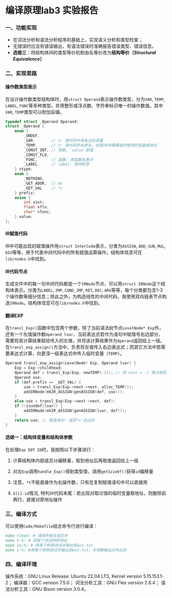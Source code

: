 # 编译原理lab3 实验报告

### 一、功能实现

- 在词法分析和语法分析程序的基础上，实现语义分析和类型检查；
- 无错误时应没有错误输出，有语法错误时准确报告错误类型、错误信息。
- **选做三**：将结构体间的类型等价机制由名等价改为**结构等价（*Structural Equivalence*）**

### 二、实现思路

#### 操作数类型表示

在设计操作数类型结构体时，用`struct Operand`表示操作数类型，分为`VAR`, `TEMP`, `LABEL`, `FUNC`等多种类型，并用整形或浮点数、字符串标识唯一的操作数值。其中`VAR`, `TEMP`类型可以附加前缀。

```c
typedef struct _Operand Operand;
struct _Operand {
    enum {
        _UNDEF,
        _VAR,       // v: 源代码中命名过的变量
        _TEMP,      // t: 源代码中未命名，但是IR中需要临时使用的变量或地址
        _CONST_INT, // 常数，`value`即值
        _CONST_FLO,
        _FUNC,      // 函数: 用函数名表示
        _LABEL      // label: 跳转标签
    } vtype;
    enum {
        _NOTHING,
        _GET_ADDR,  // &v
        _GET_VAL    // *v
    } prefix;
    union {
        int vint;
        float vflo;
        char* vfunc;
    } value;
};
```

#### 	IR赋值代码

IR中可能出现的赋值操作用`struct InterCode`表示，分类为`ASSIGN`, `ADD`, `SUB`, `MUL`, `DIV`等等，用于代表中间代码中的所有赋值运算操作。结构体信息可在`lib/nodes.h`中找到。

#### IR代码节点

生成文件中的每一句中间代码都是一个`IRNode`节点，可以用`struct IRNode`这个结构体表示。分类为`LABEL`, `JMP`, `COND_JMP`, `RET`, `DEC`, `ARG`等等，每个分类都包含1-3个操作数等细分信息；除此之外，为构造线性的中间代码，我使用双向链表节点构造`IRNode`。结构体信息可在`lib/nodes.h`中找到。

#### 翻译EXP

在`transl_Exp()`函数中包含两个参数，除了当前语法树节点`LevelNode* Exp`外，还有一个左值操作数`Operand lvar`，当前表达式若作为语句中赋值号右边部分，需要将其计算结果赋给传入的左值，并将该计算结果作为`Operand`返回给上一级。在`transl_exp_assign()`方法中，负责将左值传入右边表达式；而其它方法中若需要表达式计算，向更深一级表达式中传入临时变量（`TEMP`）。

```c
Operand transl_exp_assign(LevelNode* Exp, Operand lvar) {
    Exp = Exp->childhead;
    Operand def = transl_Exp(Exp, newTEMP(-1)); // 用`vint = -1`表示担任左值
    Operand use;
    if (def.prefix == _GET_VAL) {
        use = transl_Exp(Exp->next->next, alloc_TEMP());
        addIRNode(mkIR_ASSIGN(genASSIGN(def, use)));
    }
    else use = transl_Exp(Exp->next->next, def);
    if (!isundef(lvar)) {
        addIRNode(mkIR_ASSIGN(genASSIGN(lvar, def)));
    }
    return use; // 赋值语句: 返回"="右边的
}
```

#### 选做一：结构体变量和结构体参数

在处理`Exp DOT ID`时，我按照以下步骤进行：

1. 计算结构体内部成员`ID`偏移量，取到地址后再取值返回给上一级
2. 对左`Exp`调用`handle_Exp()`得到类型值，调用`getSzieOf()`获得`id`偏移量
3. 注意，`*t`不能直接作为右操作数，只有在复制赋值语句中可以直接用

4. `S[i].id`情况, 特判`IR`代码末尾：若出现对取过值的临时变量取地址，则删除前两行，直接对原地址操作

### 三、编译方式

可以使用`Code/Makefile`结合命令行进行编译：

```makefile
make clean: # 清除所有生成文件 
make t-%: # 用某个测试样例测试
make io-%: # 用某个样例测试并输出到out.txt
make c-%: #用某个样例测试并输出到out.txt，与预期输出文件比较
```

### 四、编译环境

操作系统：GNU Linux Release: Ubuntu 22.04 LTS, Kernel version 5.15.153.1-2；
编译器：GCC version 7.5.0；
词法分析工具：GNU Flex version 2.6.4；
语法分析工具：GNU Bison version 3.0.4。
